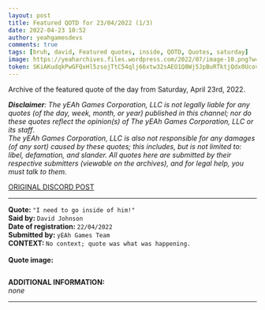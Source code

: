```yaml
---
layout: post
title: Featured QOTD for 23/04/2022 (1/3)
date: 2022-04-23 10:52
author: yeahgamesdevs
comments: true
tags: [bruh, david, Featured quotes, inside, QOTD, Quotes, saturday]
image: https://yeaharchives.files.wordpress.com/2022/07/image-10.png?w=505
token: SKiAKudqkPwGFQxHl5zsojTtC54qlj66xtw32sAEO1Q8Wj5JpBuRTktjQdx0Ucov4POfNOWrOKiGvziuRHEDtrfjRYKak2Bam92OsU096t4tXT1qxbGbsMlQxIQ1l3XiGbji5OLKjlxy
---
```

<!-- wp:paragraph -->
<p>Archive of the featured quote of the day from Saturday, April 23rd, 2022. </p>
<!-- /wp:paragraph -->

<!-- wp:paragraph -->
<p><em><strong>Disclaimer</strong>: The yEAh Games Corporation, LLC is not legally liable for any quotes (of the day, week, month, or year) published in this channel; nor do these quotes reflect the opinion(s) of The yEAh Games Corporation, LLC or its staff</em>.<br><em>The yEAh Games Corporation, LLC is also not responsible for any damages (of any sort) caused by these quotes; this includes, but is not limited to: libel, defamation, and slander. All quotes here are submitted by their respective submitters (viewable on the archives), and for legal help, you must talk to them.</em><br><a href="https://cdn.discordapp.com/attachments/958100064079839303/964566123628609628/unknown.png"></a></p>
<!-- /wp:paragraph -->

<!-- wp:buttons {"layout":{"type":"flex","justifyContent":"left"}} -->
<div class="wp-block-buttons"><!-- wp:button {"textColor":"vivid-cyan-blue","align":"center","style":{"border":{"radius":"18px"}},"className":"is-style-fill"} -->
<div class="wp-block-button aligncenter is-style-fill"><a class="wp-block-button__link has-vivid-cyan-blue-color has-text-color wp-element-button" href="https://discord.com/channels/887052880782176266/958100064079839303/967786935265427466" style="border-radius:18px;">ORIGINAL DISCORD POST</a></div>
<!-- /wp:button --></div>
<!-- /wp:buttons -->

<!-- wp:separator {"align":"center","className":"is-style-wide"} -->
<hr class="wp-block-separator aligncenter has-alpha-channel-opacity is-style-wide" />
<!-- /wp:separator -->

<!-- wp:paragraph -->
<p><strong>Quote: </strong><code>"I need to go inside of him!"</code><br><strong>Said by: </strong><code>David Johnson</code><br><strong>Date of registration: </strong><code>22/04/2022</code> <br><strong>Submitted by: </strong><code>yEAh Games Team</code><br><strong>CONTEXT: </strong><code>No context; quote was what was happening.</code><br><br><strong>Quote image:</strong></p>
<!-- /wp:paragraph -->

<!-- wp:image {"id":710,"sizeSlug":"large","linkDestination":"none"} -->
<figure class="wp-block-image size-large"><img src="https://yeaharchives.files.wordpress.com/2022/07/image-10.png?w=505" alt="" class="wp-image-710" /></figure>
<!-- /wp:image -->

<!-- wp:paragraph -->
<p><strong>ADDITIONAL INFORMATION:</strong><br><em>none</em></p>
<!-- /wp:paragraph -->

<!-- wp:separator {"className":"is-style-wide"} -->
<hr class="wp-block-separator has-alpha-channel-opacity is-style-wide" />
<!-- /wp:separator -->
